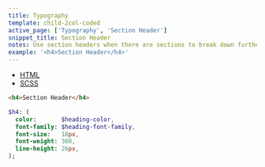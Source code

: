 ```yaml
---
title: Typography
template: child-2col-coded
active_page: ['Typography', 'Section Header']
snippet_title: Section Header
notes: Use section headers when there are sections to break down further within each subtitle.
example: '<h4>Section Header</h4>'
---
```


* [HTML](0)
* [SCSS](1)

```html
<h4>Section Header</h4>
```
```sass
$h4: (
  color:       $heading-color,
  font-family: $heading-font-family,
  font-size:   18px,
  font-weight: 300,
  line-height: 26px,
);
```
